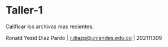 # Taller-1

Calificar los archivos mas recientes.

Ronald Yesid Diaz Pardo | r.diazp@uniandes.edu.co | 202111309
